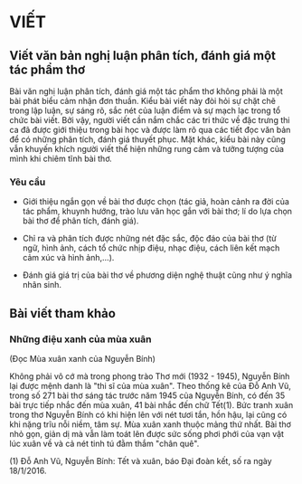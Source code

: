 # VIẾT

## Viết văn bản nghị luận phân tích, đánh giá một tác phẩm thơ

Bài văn nghị luận phân tích, đánh giá một tác phẩm thơ không phải là một bài phát biểu cảm nhận đơn thuần. Kiểu bài viết này đòi hỏi sự chặt chẽ trong lập luận, sự sáng rõ, sắc nét của luận điểm và sự mạch lạc trong tổ chức bài viết. Bởi vậy, người viết cần nắm chắc các tri thức về đặc trưng thi ca đã được giới thiệu trong bài học và được làm rõ qua các tiết đọc văn bản để có những phân tích, đánh giá thuyết phục. Mặt khác, kiểu bài này cũng vẫn khuyến khích người viết thể hiện những rung cảm và tưởng tượng của mình khi chiêm tĩnh bài thơ.

### Yêu cầu

- Giới thiệu ngắn gọn về bài thơ được chọn (tác giả, hoàn cảnh ra đời của tác phẩm, khuynh hướng, trào lưu văn học gắn với bài thơ; lí do lựa chọn bài thơ để phân tích, đánh giá).

- Chỉ ra và phân tích được những nét đặc sắc, độc đáo của bài thơ (từ ngữ, hình ảnh, cách tổ chức nhịp điệu, nhạc điệu, cách liên kết mạch cảm xúc và hình ảnh,...).

- Đánh giá giá trị của bài thơ về phương diện nghệ thuật cũng như ý nghĩa nhân sinh.

## Bài viết tham khảo

### Những điệu xanh của mùa xuân
(Đọc Mùa xuân xanh của Nguyễn Bính)

Không phải vô cớ mà trong phong trào Thơ mới (1932 - 1945), Nguyễn Bính lại được mệnh danh là "thi sĩ của mùa xuân". Theo thống kê của Đỗ Anh Vũ, trong số 271 bài thơ sáng tác trước năm 1945 của Nguyễn Bính, có đến 35 bài trực tiếp nhắc đến mùa xuân, 41 bài nhắc đến chữ Tết(1). Bức tranh xuân trong thơ Nguyễn Bính có khi hiện lên với nét tươi tắn, hồn hậu, lại cũng có khi nặng trĩu nỗi niềm, tâm sự. Mùa xuân xanh thuộc mảng thứ nhất. Bài thơ nhỏ gọn, giản dị mà vẫn làm toát lên được sức sống phơi phới của vạn vật lúc xuân về và cả nét tinh tú đằm thắm "chân quê".

(1) Đỗ Anh Vũ, Nguyễn Bính: Tết và xuân, báo Đại đoàn kết, số ra ngày 18/1/2016.